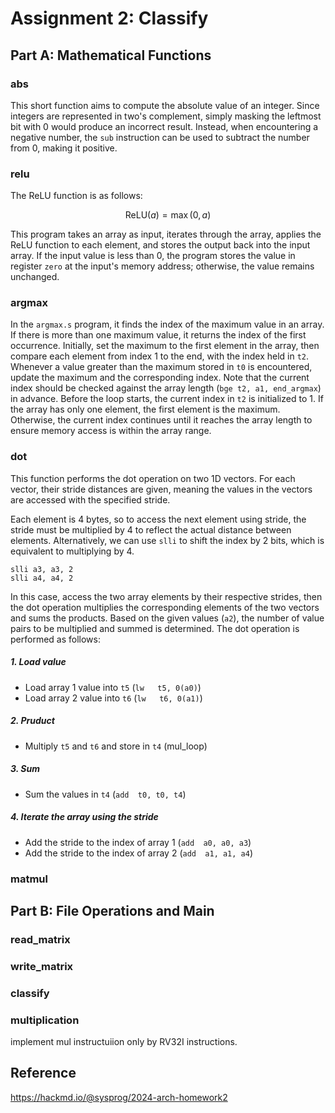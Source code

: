 # Assignment 2: Classify

## Part A: Mathematical Functions

### abs

This short function aims to compute the absolute value of an integer. Since integers are represented in two's complement, simply masking the leftmost bit with 0 would produce an incorrect result.
Instead, when encountering a negative number, the `sub` instruction can be used to subtract the number from 0, making it positive.

### relu

The ReLU function is as follows:

$$
\text{ReLU}(a) = \max(0, a)
$$

This program takes an array as input, iterates through the array, applies the ReLU function to each element, and stores the output back into the input array.
If the input value is less than 0, the program stores the value in register `zero` at the input's memory address; otherwise, the value remains unchanged.

### argmax

In the `argmax.s` program, it finds the index of the maximum value in an array. If there is more than one maximum value, it returns the index of the first occurrence.
Initially, set the maximum to the first element in the array, then compare each element from index 1 to the end, with the index held in `t2`. Whenever a value greater than the maximum stored in `t0` is encountered, update the maximum and the corresponding index.
Note that the current index should be checked against the array length (`bge t2, a1, end_argmax`) in advance. Before the loop starts, the current index in `t2` is initialized to 1. If the array has only one element, the first element is the maximum. Otherwise, the current index continues until it reaches the array length to ensure memory access is within the array range.

### dot

This function performs the dot operation on two 1D vectors. For each vector, their stride distances are given, meaning the values in the vectors are accessed with the specified stride.

Each element is 4 bytes, so to access the next element using stride, the stride must be multiplied by 4 to reflect the actual distance between elements. Alternatively, we can use `slli` to shift the index by 2 bits, which is equivalent to multiplying by 4.

```
slli a3, a3, 2
slli a4, a4, 2
```

In this case, access the two array elements by their respective strides, then the dot operation multiplies the corresponding elements of the two vectors and sums the products. Based on the given values (`a2`), the number of value pairs to be multiplied and summed is determined.
The dot operation is performed as follows:

##### 1. Load value

- Load array 1 value into `t5` (`lw   t5, 0(a0)`)
- Load array 2 value into `t6` (`lw   t6, 0(a1)`)

##### 2. Pruduct

- Multiply `t5` and `t6` and store in `t4` (mul_loop)

##### 3. Sum

- Sum the values in `t4` (`add  t0, t0, t4`)

##### 4. Iterate the array using the stride

- Add the stride to the index of array 1 (`add  a0, a0, a3`)
- Add the stride to the index of array 2 (`add  a1, a1, a4`)

### matmul

## Part B: File Operations and Main

### read_matrix

### write_matrix

### classify

### multiplication

implement mul instructuiion only by RV32I instructions.

## Reference

https://hackmd.io/@sysprog/2024-arch-homework2
